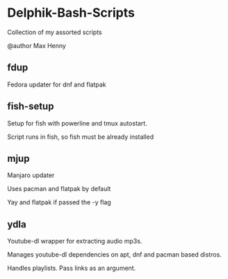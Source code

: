 # Delphik-Bash-Scripts

Collection of my assorted scripts

@author Max Henny


## fdup

Fedora updater for dnf and flatpak


## fish-setup

Setup for fish with powerline and tmux autostart.

Script runs in fish, so fish must be already installed


## mjup

Manjaro updater 

Uses pacman and flatpak by default

Yay and flatpak if passed the -y flag


## ydla

Youtube-dl wrapper for extracting audio mp3s.

Manages youtube-dl dependencies on apt, dnf and pacman based distros. 

Handles playlists. Pass links as an argument.

